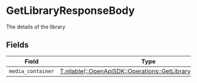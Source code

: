 # GetLibraryResponseBody

The details of the library


## Fields

| Field                                                                                                                | Type                                                                                                                 | Required                                                                                                             | Description                                                                                                          |
| -------------------------------------------------------------------------------------------------------------------- | -------------------------------------------------------------------------------------------------------------------- | -------------------------------------------------------------------------------------------------------------------- | -------------------------------------------------------------------------------------------------------------------- |
| `media_container`                                                                                                    | [T.nilable(::OpenApiSDK::Operations::GetLibraryMediaContainer)](../../models/operations/getlibrarymediacontainer.md) | :heavy_minus_sign:                                                                                                   | N/A                                                                                                                  |